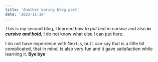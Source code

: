 ```yaml
---
title: 'Another boring blog post'
date: '2023-11-18'
---
```


This is my second blog, I learned _how to put text in cursive_ and also **_in cursive and bold_**, I do not know what else I can put here. <br>

I do not have experience with Next.js, but I can say that is a little bit complicated, that in mind, is also very fun and it gave satisfaction while learning it.
**Bye bye**